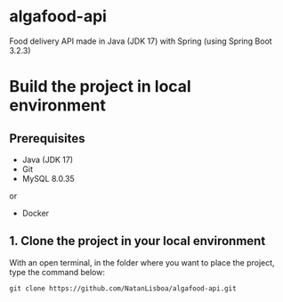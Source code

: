 # algafood-api

Food delivery API made in Java (JDK 17) with Spring (using Spring Boot 3.2.3)

# Build the project in local environment
## Prerequisites
- Java (JDK 17)
- Git
- MySQL 8.0.35

or 

- Docker

## 1. Clone the project in your local environment
With an open terminal, in the folder where you want to place the project, type the command below:
```
git clone https://github.com/NatanLisboa/algafood-api.git
```
